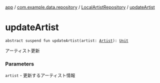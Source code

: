 [app](../../index.md) / [com.example.data.repository](../index.md) / [LocalArtistRepository](index.md) / [updateArtist](./update-artist.md)

# updateArtist

`abstract suspend fun updateArtist(artist: `[`Artist`](../../com.example.domain.model.entity/-artist/index.md)`): `[`Unit`](https://kotlinlang.org/api/latest/jvm/stdlib/kotlin/-unit/index.html)

アーティスト更新

### Parameters

`artist` - 更新するアーティスト情報